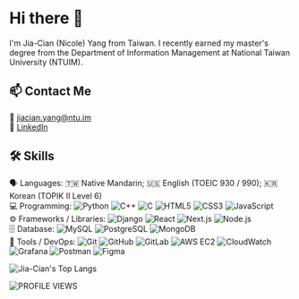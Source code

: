 # Hi there 👋
I'm Jia-Cian (Nicole) Yang from Taiwan. I recently earned my master's degree from the Department of Information Management at National Taiwan University (NTUIM).

## 📫 Contact Me
📧 jiacian.yang@ntu.im  
🔗 [LinkedIn](https://www.linkedin.com/in/jia-cian-yang)

<!--
- 🔭 I’m currently working on ...
- 🌱 I’m currently learning ...
- 👯 I’m looking to collaborate on ...
- 🤔 I’m looking for help with ...
- 💬 Ask me about ...
- 📫 How to reach me: jiacian.yang@ntu.im
- 😄 Pronouns: she/her/hers
- ⚡ Fun fact: ...
-->

## 🛠️ Skills
🗣️ Languages: 🇹🇼 Native Mandarin; 🇺🇸 English (TOEIC 930 / 990); 🇰🇷 Korean (TOPIK II Level 6)  
💻 Programming: 
![Python](https://img.shields.io/badge/Python-3776AB?style=flat&logo=python&logoColor=white)
![C++](https://img.shields.io/badge/C++-00599C?style=flat&logo=c%2B%2B&logoColor=white)
![C](https://img.shields.io/badge/C-A8B9CC?style=flat&logo=c&logoColor=white)
![HTML5](https://img.shields.io/badge/HTML5-E34F26?style=flat&logo=html5&logoColor=white)
![CSS3](https://img.shields.io/badge/CSS3-1572B6?style=flat&logo=css3&logoColor=white)
![JavaScript](https://img.shields.io/badge/JavaScript-F7DF1E?style=flat&logo=javascript&logoColor=black)  
⚙️ Frameworks / Libraries: 
![Django](https://img.shields.io/badge/Django-092E20?style=flat&logo=django&logoColor=white)
![React](https://img.shields.io/badge/React-20232A?style=flat&logo=react&logoColor=61DAFB)
![Next.js](https://img.shields.io/badge/Next.js-000000?style=flat&logo=nextdotjs&logoColor=white)
![Node.js](https://img.shields.io/badge/Node.js-339933?style=flat&logo=nodedotjs&logoColor=white)  
🗄️ Database: 
![MySQL](https://img.shields.io/badge/MySQL-4479A1?style=flat&logo=mysql&logoColor=white)
![PostgreSQL](https://img.shields.io/badge/PostgreSQL-4169E1?style=flat&logo=postgresql&logoColor=white)
![MongoDB](https://img.shields.io/badge/MongoDB-4EA94B?style=flat&logo=mongodb&logoColor=white)  
🧰 Tools / DevOps: 
![Git](https://img.shields.io/badge/Git-F05032?style=flat&logo=git&logoColor=white)
![GitHub](https://img.shields.io/badge/GitHub-181717?style=flat&logo=github&logoColor=white)
![GitLab](https://img.shields.io/badge/GitLab-FC6D26?style=flat&logo=gitlab&logoColor=white)
![AWS EC2](https://img.shields.io/badge/AWS_EC2-FF9900?style=flat&logo=amazonaws&logoColor=white)
![CloudWatch](https://img.shields.io/badge/CloudWatch-FF4F00?style=flat&logo=amazonaws&logoColor=white)
![Grafana](https://img.shields.io/badge/Grafana-F46800?style=flat&logo=grafana&logoColor=white)
![Postman](https://img.shields.io/badge/Postman-FF6C37?style=flat&logo=postman&logoColor=white)
![Figma](https://img.shields.io/badge/Figma-F24E1E?style=flat&logo=figma&logoColor=white)

![Jia-Cian's Top Langs](https://github-readme-stats.vercel.app/api/top-langs/?username=jiacian0609&layout=compact)

![PROFILE VIEWS](https://komarev.com/ghpvc/?username=jiacian0609&color=brightgreen)
